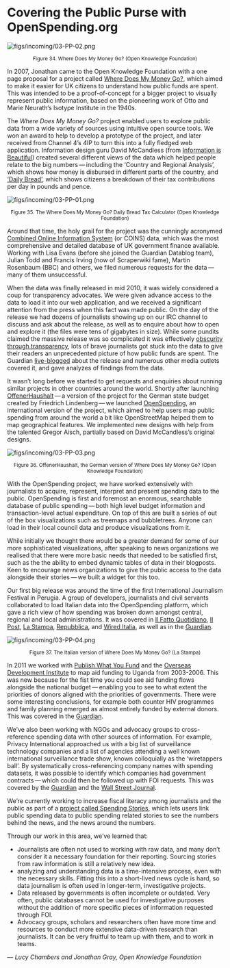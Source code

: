 # Covering the Public Purse with OpenSpending.org

![figs/incoming/03-PP-02.png](http://datajournalismhandbook.org/1.0/en/figs/incoming/03-PP-02.png "Figure 34. Where Does My Money Go? (Open Knowledge Foundation)")

<center><small>Figure 34. Where Does My Money Go? (Open Knowledge Foundation)</small></center>

In 2007, Jonathan came to the Open Knowledge Foundation with a one page proposal for a project called [Where Does My Money Go?](http://www.wheredoesmymoneygo.org/), which aimed to make it easier for UK citizens to understand how public funds are spent. This was intended to be a proof-of-concept for a bigger project to visually represent public information, based on the pioneering work of Otto and Marie Neurath’s Isotype Institute in the 1940s.

The *Where Does My Money Go?* project enabled users to explore public data from a wide variety of sources using intuitive open source tools. We won an award to help to develop a prototype of the project, and later received from Channel 4’s 4IP to turn this into a fully fledged web application. Information design guru David McCandless (from [Information is Beautiful](http://www.informationisbeautiful.net/)) created several different views of the data which helped people relate to the big numbers — including the ‘Country and Regional Analysis’, which shows how money is disbursed in different parts of the country, and [‘Daily Bread’](http://wheredoesmymoneygo.org/dailybread.html), which shows citizens a breakdown of their tax contributions per day in pounds and pence.

![figs/incoming/03-PP-01.png](http://datajournalismhandbook.org/1.0/en/figs/incoming/03-PP-01.png "Figure 35. The Where Does My Money Go? Daily Bread Tax Calculator (Open Knowledge Foundation)")

<center><small>Figure 35. The Where Does My Money Go? Daily Bread Tax Calculator (Open Knowledge Foundation)</small></center>

Around that time, the holy grail for the project was the cunningly acronymed [Combined Online Information System](http://data.gov.uk/dataset/coins) (or COINS) data, which was the most comprehensive and detailed database of UK government finance available. Working with Lisa Evans (before she joined the Guardian Datablog team), Julian Todd and Francis Irving (now of Scraperwiki fame), Martin Rosenbaum (BBC) and others, we filed numerous requests for the data — many of them unsuccessful.

When the data was finally released in mid 2010, it was widely considered a coup for transparency advocates. We were given advance access to the data to load it into our web application, and we received a significant attention from the press when this fact was made public. On the day of the release we had dozens of journalists showing up on our IRC channel to discuss and ask about the release, as well as to enquire about how to open and explore it (the files were tens of gigabytes in size). While some pundits claimed the massive release was so complicated it was effectively [obscurity through transparency](http://web.archive.org/web/20100614164226/http://www.silicon.com/management/public-sector/2010/06/10/tax-spend-revelations-buried-deep-in-whitehall-data-graveyard-39745912/), lots of brave journalists got stuck into the data to give their readers an unprecedented picture of how public funds are spent. The Guardian [live-blogged](http://www.guardian.co.uk/global/datablog/2010/jun/04/coins-treasury-data-live-blog) about the release and numerous other media outlets covered it, and gave analyzes of findings from the data.

It wasn’t long before we started to get requests and enquiries about running similar projects in other countries around the world. Shortly after launching [OffenerHaushalt](http://offenerhaushalt.de/) — a version of the project for the German state budget created by Friedrich Lindenberg — we launched [OpenSpending](http://openspending.org/), an international version of the project, which aimed to help users map public spending from around the world a bit like OpenStreetMap helped them to map geographical features. We implemented new designs with help from the talented Gregor Aisch, partially based on David McCandless’s original designs.

![figs/incoming/03-PP-03.png](http://datajournalismhandbook.org/1.0/en/figs/incoming/03-PP-03.png "Figure 36. OffenerHaushalt, the German version of Where Does My Money Go? (Open Knowledge Foundation)")

<center><small>Figure 36. OffenerHaushalt, the German version of Where Does My Money Go? (Open Knowledge Foundation)</small></center>

With the OpenSpending project, we have worked extensively with journalists to acquire, represent, interpret and present spending data to the public. OpenSpending is first and foremost an enormous, searchable database of public spending — both high level budget information and transaction-level actual expenditure. On top of this are built a series of out of the box visualizations such as treemaps and bubbletrees. Anyone can load in their local council data and produce visualizations from it.

While initially we thought there would be a greater demand for some of our more sophisticated visualizations, after speaking to news organizations we realised that there were more basic needs that needed to be satisfied first, such as the the ability to embed dynamic tables of data in their blogposts. Keen to encourage news organizations to give the public access to the data alongside their stories — we built a widget for this too.

Our first big release was around the time of the first International Journalism Festival in Perugia. A group of developers, journalists and civil servants collaborated to load Italian data into the OpenSpending platform, which gave a rich view of how spending was broken down amongst central, regional and local administrations. It was covered in [Il Fatto Quotidiano](http://www.ilfattoquotidiano.it/2011/04/18/dati-aperti-e-trasparenza-in-convegno-a-roma/105192/), [Il Post](http://www.ilpost.it/2011/04/19/grafico-spesa-pubblica-italia/), [La Stampa](http://www3.lastampa.it/economia/sezioni/articolo/lstp/398705/), [Repubblica](http://www.repubblica.it/tecnologia/2011/04/19/news/spesa_pubblica_e_bilanci_comunali_la_via_italiana_agli_open_data-15152320/), and [Wired Italia](http://daily.wired.it/news/economia/2011/04/19/open-spending.html), as well as in the [Guardian](http://www.guardian.co.uk/news/datablog/2011/apr/19/italy-public-spending).

![figs/incoming/03-PP-04.png](http://datajournalismhandbook.org/1.0/en/figs/incoming/03-PP-04.png "Figure 37. The Italian version of Where Does My Money Go? (La Stampa)")

<center><small>Figure 37. The Italian version of Where Does My Money Go? (La Stampa)</small></center>

In 2011 we worked with [Publish What You Fund](http://www.publishwhatyoufund.org/) and the [Overseas Development Institute](http://www.odi.org.uk/) to map aid funding to Uganda from 2003-2006. This was new because for the fist time you could see aid funding flows alongside the national budget — enabling you to see to what extent the priorities of donors aligned with the priorities of governments. There were some interesting conclusions, for example both counter HIV programmes and family planning emerged as almost entirely funded by external donors. This was covered in the [Guardian](http://www.guardian.co.uk/global-development/poverty-matters/2011/nov/25/uganda-aid-confusion-analyze-spending?newsfeed=true).

We’ve also been working with NGOs and advocacy groups to cross-reference spending data with other sources of information. For example, Privacy International approached us with a big list of surveillance technology companies and a list of agencies attending a well known international surveillance trade show, known colloquially as the ‘wiretappers ball’. By systematically cross-referencing company names with spending datasets, it was possible to identify which companies had government contracts — which could then be followed up with FOI requests. This was covered by the [Guardian](http://www.guardian.co.uk/news/datablog/2012/feb/07/surveillance-shows-attendees-iss-world) and the [Wall Street Journal](http://blogs.wsj.com/digits/2012/02/06/high-tech-surveillance-comes-to-small-towns/?KEYWORDS=privacy).

We’re currently working to increase fiscal literacy among journalists and the public as part of a [project called Spending Stories](http://jwyg.okfn.org/2011/06/22/faq-for-spending-stories/), which lets users link public spending data to public spending related stories to see the numbers behind the news, and the news around the numbers.

Through our work in this area, we’ve learned that:

* Journalists are often not used to working with raw data, and many don’t consider it a necessary foundation for their reporting. Sourcing stories from raw information is still a relatively new idea.
* analyzing and understanding data is a time-intensive process, even with the necessary skills. Fitting this into a short-lived news cycle is hard, so data journalism is often used in longer-term, investigative projects.
* Data released by governments is often incomplete or outdated. Very often, public databases cannot be used for investigative purposes without the addition of more specific pieces of information requested through FOI.
* Advocacy groups, scholars and researchers often have more time and resources to conduct more extensive data-driven research than journalists. It can be very fruitful to team up with them, and to work in teams.

— *Lucy Chambers and Jonathan Gray, Open Knowledge Foundation*
